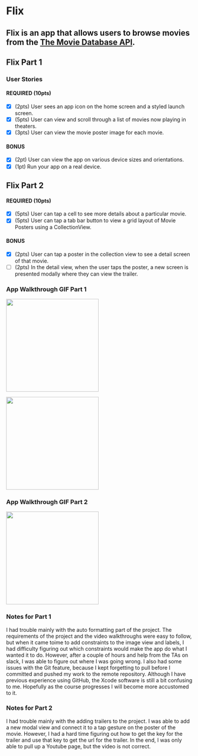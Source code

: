 # Flix

Flix is an app that allows users to browse movies from the [The Movie Database API](http://docs.themoviedb.apiary.io/#).
---

## Flix Part 1

### User Stories

#### REQUIRED (10pts)
- [x] (2pts) User sees an app icon on the home screen and a styled launch screen.
- [x] (5pts) User can view and scroll through a list of movies now playing in theaters.
- [x] (3pts) User can view the movie poster image for each movie.

#### BONUS
- [x] (2pt) User can view the app on various device sizes and orientations.
- [x] (1pt) Run your app on a real device.

## Flix Part 2

#### REQUIRED (10pts)
- [x] (5pts) User can tap a cell to see more details about a particular movie.
- [x] (5pts) User can tap a tab bar button to view a grid layout of Movie Posters using a CollectionView.

#### BONUS
- [x] (2pts) User can tap a poster in the collection view to see a detail screen of that movie.
- [ ] (2pts) In the detail view, when the user taps the poster, a new screen is presented modally where they can view the trailer.

### App Walkthrough GIF Part 1

<img src="https://media.giphy.com/media/N4dwN94nvGwWrzQKRi/giphy.gif" width=250><br>

<img src="https://media.giphy.com/media/EdakEIDumJ7O5bbgpj/giphy.gif" width=250><br>

### App Walkthrough GIF Part 2


<img src="/Users/SumaVM/Desktop/flix2.gif" width=250><br>


### Notes for Part 1
I had trouble mainly with the auto formatting part of the project. The requirements of the project and the video walkthroughs were easy to follow, but when it came toime to add constraints to the image view and labels, I had difficulty figuring out which constraints would make the app do what I wanted it to do. However, after a couple of hours and help from the TAs on slack, I was able to figure out where I was going wrong. I also had some issues with the Git feature, because I kept forgetting to pull before I committed and pushed my work to the remote repository. Although I have previous experience using GitHub, the Xcode software is still a bit confusing to me. Hopefully as the course progresses I will become more accustomed to it.

### Notes for Part 2
I had trouble mainly with the adding trailers to the project. I was able to add a new modal view and connect it to a tap gesture on the poster of the movie. However, I had a hard time figuring out how to get the key for the trailer and use that key to get the url for the trailer. In the end, I was only able to pull up a Youtube page, but the video is not correct.
